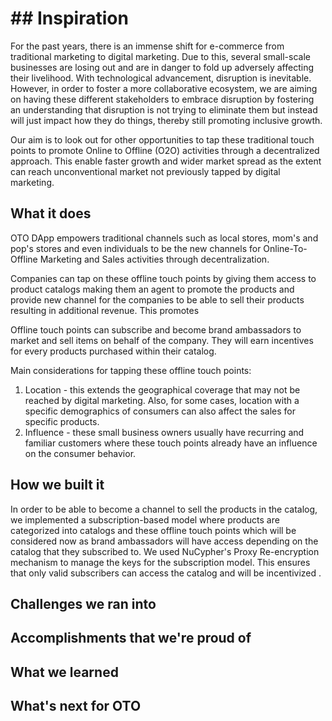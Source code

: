 # ## Inspiration
For the past years, there is an immense shift for e-commerce from traditional marketing to digital marketing. Due to this, several small-scale businesses are losing out and are in danger to fold up adversely affecting their livelihood. With technological advancement, disruption is inevitable. However, in order to foster a more collaborative ecosystem, we are aiming on having these different stakeholders to embrace disruption by fostering an understanding that disruption is not trying to eliminate them but instead will just impact how they do things, thereby still promoting inclusive growth.

Our aim is to look out for other opportunities to tap these traditional touch points to promote Online to Offline (O2O) activities through a decentralized approach. This enable faster growth and wider market spread as the extent can reach unconventional market not previously tapped by digital marketing. 


## What it does
OTO DApp empowers traditional channels such as local stores, mom's and pop's stores and even individuals to be the new channels for Online-To-Offline Marketing and Sales activities through decentralization. 

Companies can tap on these offline touch points by giving them access to product catalogs making them an agent to promote the products and provide new channel for the companies to be able to sell their products resulting in additional revenue. This promotes 

Offline touch points can subscribe and become brand ambassadors to market and sell items on behalf of the company. They will earn incentives for every products purchased within their catalog.

Main considerations for tapping these offline touch points:
1) Location - this extends the geographical coverage that may not be reached by digital marketing. Also, for some cases, location with a specific demographics of consumers can also affect the sales for specific products.
2) Influence - these small business owners usually have recurring and familiar customers where these touch points already have an influence on the consumer behavior.

## How we built it
In order to be able to become a channel to sell the products in the catalog, we implemented a subscription-based model where products are categorized into catalogs and these offline touch points which will be considered now as brand ambassadors will have access depending on the catalog that they subscribed to. We used NuCypher's Proxy Re-encryption mechanism to manage the keys for the subscription model. This ensures that only valid subscribers can access the catalog and will be incentivized .


## Challenges we ran into

## Accomplishments that we're proud of

## What we learned

## What's next for OTO
